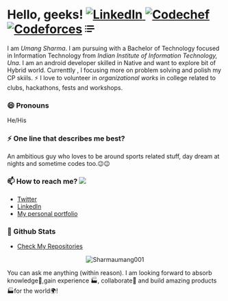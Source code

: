 # Hello, geeks!  <a href="https://www.linkedin.com/in/0729/"> <img alt="LinkedIn" width="22px" src="https://cdn.jsdelivr.net/npm/simple-icons@v3/icons/linkedin.svg"/> </a> </a><a href=""><img alt="Codechef" width="22px" src="https://cdn.jsdelivr.net/npm/simple-icons@3.6.1/icons/codechef.svg" /></a> <a href=""><img alt="Codeforces" width="22px" src="https://cdn.jsdelivr.net/npm/simple-icons@3.6.1/icons/codeforces.svg" /></a> <a href=""><img alt="CList" width="22px" src="https://github.com/sharmaumang001/sharmaumang001/blob/main/list.svg" /></a> 

I am _Umang Sharma_. I am pursuing with a Bachelor of Technology focused in Information Technology from _Indian Institute of Information Technology, Una_. I am an android developer skilled in Native and want to explore bit of Hybrid world. Currenttly , I focusing more on problem solving and polish my CP skiils. ⚡ I love to  volunteer in *organizational works* in college related to clubs, hackathons, fests and workshops.

### 😄 Pronouns
He/His

### ⚡ One line that describes me best? 
An ambitious guy who loves to be around sports related stuff, day dream at nights and sometime codes too.😉😉

### 📫 How to reach me? ![](https://visitor-badge.glitch.me/badge?page_id=sharmaumang001.sharmaumang001)
- [Twitter](https://twitter.com/wahiLadka) 
- [LinkedIn](https://www.linkedin.com/in/0729/) 
- [My personal portfolio](http://sharmaumang001.github.io) 

### 🎯 Github Stats
- [Check My Repositories](https://github.com/sharmaumang001?tab=repositories)

<p align="center"> <img src="https://github-readme-stats.vercel.app/api?username=sharmaumang001&show_icons=true&theme=gotham" alt="Sharmaumang001" />



You can ask me anything (within reason). I am looking forward to absorb knowledge🧠,gain experience 🏭, collaborate🤝 and build amazing products 🏭for the world🌍!
